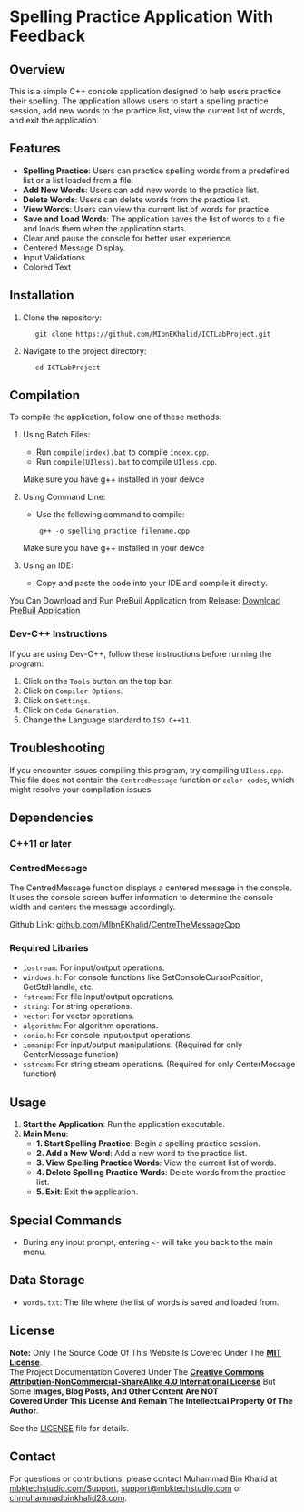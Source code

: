 # Spelling Practice Application With Feedback

## Overview
This is a simple C++ console application designed to help users practice their spelling. The application allows users to start a spelling practice session, add new words to the practice list, view the current list of words, and exit the application.

## Features
- **Spelling Practice**: Users can practice spelling words from a predefined list or a list loaded from a file.
- **Add New Words**: Users can add new words to the practice list.
- **Delete Words**: Users can delete words from the practice list.
- **View Words**: Users can view the current list of words for practice.
- **Save and Load Words**: The application saves the list of words to a file and loads them when the application starts.
- Clear and pause the console for better user experience.
- Centered Message Display.
- Input Validations
- Colored Text

## Installation
1.	Clone the repository:
    ```ssh
       git clone https://github.com/MIbnEKhalid/ICTLabProject.git
    ```
2.	Navigate to the project directory:
    ```ssh
       cd ICTLabProject
    ```

## Compilation 
To compile the application, follow one of these methods:

1.	Using Batch Files:
       -	Run `compile(index).bat` to compile `index.cpp`.
       -	Run `compile(UIless).bat` to compile `UIless.cpp`.
         
    Make sure you have g++ installed in your deivce

   
2.	Using Command Line:
       -	Use the following command to compile:
       ```ssh
           g++ -o spelling_practice filename.cpp
       ```
       
    Make sure you have g++ installed in your deivce
    
3.	Using an IDE:
       -	Copy and paste the code into your IDE and compile it directly.
  
You Can Download and Run PreBuil Application from Release: [Download PreBuil Application](https://github.com/MIbnEKhalid/ICTLabProject/releases/tag/release)

### Dev-C++ Instructions
If you are using Dev-C++, follow these instructions before running the program:
1. Click on the `Tools` button on the top bar.
2. Click on `Compiler Options`.
3. Click on `Settings`.
4. Click on `Code Generation`.
5. Change the Language standard to `ISO C++11`.


## Troubleshooting
If you encounter issues compiling this program, try compiling `UIless.cpp`.
This file does not contain the `CentredMessage` function or `color codes`, which might resolve your compilation issues.

## Dependencies
### C++11 or later
### CentredMessage
The CentredMessage function displays a centered message in the console.
It uses the console screen buffer information to determine the console width and centers the message accordingly.

Github Link: [github.com/MIbnEKhalid/CentreTheMessageCpp](https://github.com/MIbnEKhalid/CentreTheMessageCpp)
### Required Libaries
- `iostream`: For input/output operations.
- `windows.h`: For console functions like SetConsoleCursorPosition, GetStdHandle, etc.
- `fstream`: For file input/output operations.
- `string`: For string operations.
- `vector`: For vector operations.
- `algorithm`: For algorithm operations.
- `conio.h`: For console input/output operations.
- `iomanip`: For input/output manipulations. (Required for only CenterMessage function)
- `sstream`: For string stream operations. (Required for only CenterMessage function)


## Usage
1. **Start the Application**: Run the application executable.
2. **Main Menu**:
    - **1. Start Spelling Practice**: Begin a spelling practice session.
    - **2. Add a New Word**: Add a new word to the practice list.
    - **3. View Spelling Practice Words**: View the current list of words.
    - **4. Delete Spelling Practice Words**: Delete words from the practice list.
    - **5. Exit**: Exit the application.

## Special Commands
- During any input prompt, entering `<-` will take you back to the main menu.

## Data Storage
- `words.txt`: The file where the list of words is saved and loaded from.
  
## License 

**Note:** Only The Source Code Of This Website Is Covered Under The **[MIT License](https://opensource.org/license/mit)**.  
The Project Documentation Covered Under The **[Creative Commons Attribution-NonCommercial-ShareAlike 4.0 International License](https://creativecommons.org/licenses/by-nc-sa/4.0/)** But Some **Images, Blog Posts, And Other Content Are NOT  
Covered Under This License And Remain The Intellectual Property Of The Author**.

See the [LICENSE](LICENSE.md) file for details.
 
## Contact

For questions or contributions, please contact Muhammad Bin Khalid at [mbktechstudio.com/Support](https://mbktechstudio.com/Support/), [support@mbktechstudio.com](mailto:support@mbktechstudio.com) or [chmuhammadbinkhalid28.com](mailto:chmuhammadbinkhalid28.com).
